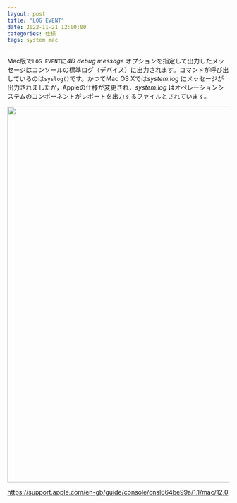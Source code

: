 ```yaml
---
layout: post
title: "LOG EVENT"
date: 2022-11-21 12:00:00
categories: 仕様
tags: system mac
---
```


Mac版で`LOG EVENT`に*4D debug message* オプションを指定して出力したメッセージはコンソールの標準ログ（デバイス）に出力されます。コマンドが呼び出しているのは`syslog()`です。かつてMac OS Xでは*system.log* にメッセージが出力されましたが，Appleの仕様が変更され，*system.log* はオペレーションシステムのコンポーネントがレポートを出力するファイルとされています。

<img width="852" alt="" src="https://user-images.githubusercontent.com/10509075/203306189-5a5aebb2-4e6c-4c7f-9dae-216088907d3a.png">

<i class="fa fa-external-link" aria-hidden="true"></i> https://support.apple.com/en-gb/guide/console/cnsl664be99a/1.1/mac/12.0
